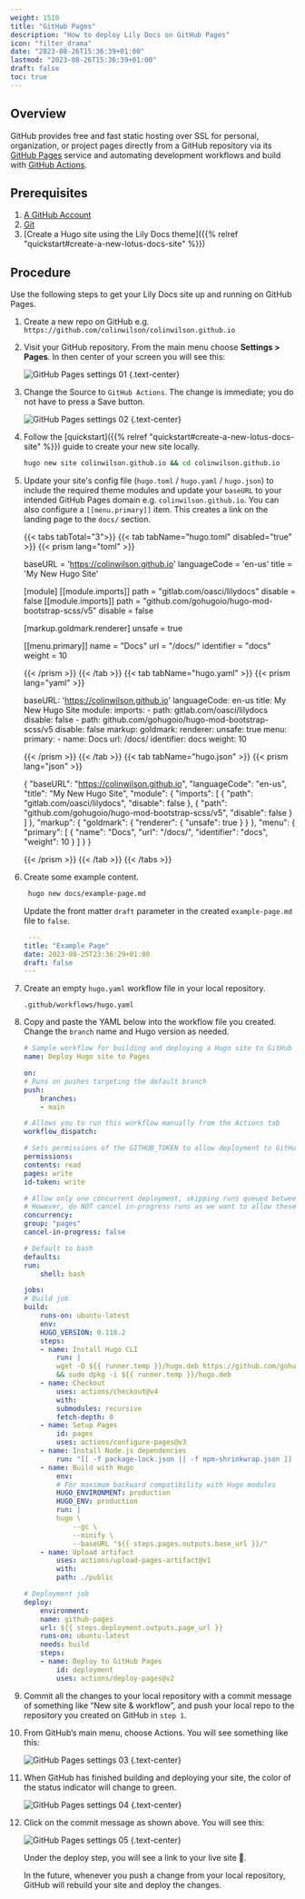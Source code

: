 ```yaml
---
weight: 1510
title: "GitHub Pages"
description: "How to deploy Lily Docs on GitHub Pages"
icon: "filter_drama"
date: "2023-08-26T15:36:39+01:00"
lastmod: "2023-08-26T15:36:39+01:00"
draft: false
toc: true
---
```


## Overview

GitHub provides free and fast static hosting over SSL for personal, organization, or project pages directly from a GitHub repository via its [GitHub Pages](https://pages.github.com/) service and automating development workflows and build with [GitHub Actions](https://github.com/features/actions).

## Prerequisites

1. [A GitHub Account](https://github.com/signup)
2. [Git](https://git-scm.com/book/en/v2/Getting-Started-Installing-Git)
3. [Create a Hugo site using the Lily Docs theme]({{% relref "quickstart#create-a-new-lotus-docs-site" %}})

## Procedure

Use the following steps to get your Lily Docs site up and running on GitHub Pages.

1. Create a new repo on GitHub e.g. `https://github.com/colinwilson/colinwilson.github.io`

2. Visit your GitHub repository. From the main menu choose **Settings > Pages**. In then center of your screen you will see this:

    ![GitHub Pages settings 01](https://res.cloudinary.com/lotuslabs/image/upload/r_7/v1694797503/Lotus%20Docs/images/github_pages_settings_01_camkns.webp)
    {.text-center}

3. Change the Source to `GitHub Actions`. The change is immediate; you do not have to press a Save button.

    ![GitHub Pages settings 02](https://res.cloudinary.com/lotuslabs/image/upload/r_7/v1694797611/Lotus%20Docs/images/github_pages_settings_02_xseoyt.webp)
    {.text-center}

4. Follow the [quickstart]({{% relref "quickstart#create-a-new-lotus-docs-site" %}}) guide to create your new site locally.

    ```bash
    hugo new site colinwilson.github.io && cd colinwilson.github.io
    ```

5. Update your site's config file (`hugo.toml` / `hugo.yaml` / `hugo.json`) to include the required theme modules and update your `baseURL` to your intended GitHub Pages domain e.g. `colinwilson.github.io`. You can also configure a `[[menu.primary]]` item. This creates a link on the landing page to the `docs/` section.

    {{< tabs tabTotal="3">}}
    {{< tab tabName="hugo.toml" disabled="true" >}}
    {{< prism lang="toml" >}}

     baseURL = 'https://colinwilson.github.io'
    languageCode = 'en-us'
    title = 'My New Hugo Site'

    [module]
        [[module.imports]]
            path = "gitlab.com/oasci/lilydocs"
            disable = false
        [[module.imports]]
            path = "github.com/gohugoio/hugo-mod-bootstrap-scss/v5"
            disable = false

    [markup.goldmark.renderer]
        unsafe = true

    [[menu.primary]]
        name  = "Docs"
        url = "/docs/"
        identifier = "docs"
        weight = 10

    {{< /prism >}}
    {{< /tab >}}
    {{< tab tabName="hugo.yaml" >}}
    {{< prism lang="yaml" >}}

    baseURL: 'https://colinwilson.github.io'
    languageCode: en-us
    title: My New Hugo Site
    module:
      imports:
        - path: gitlab.com/oasci/lilydocs
          disable: false
        - path: github.com/gohugoio/hugo-mod-bootstrap-scss/v5
          disable: false
    markup:
      goldmark:
        renderer:
          unsafe: true
    menu:
      primary:
        - name: Docs
          url: /docs/
          identifier: docs
          weight: 10

    {{< /prism >}}
    {{< /tab >}}
    {{< tab tabName="hugo.json" >}}
    {{< prism lang="json" >}}

    {
      "baseURL": "https://colinwilson.github.io",
      "languageCode": "en-us",
      "title": "My New Hugo Site",
      "module": {
        "imports": [
          {
            "path": "gitlab.com/oasci/lilydocs",
            "disable": false
          },
          {
            "path": "github.com/gohugoio/hugo-mod-bootstrap-scss/v5",
            "disable": false
          }
        ]
      },
      "markup": {
        "goldmark": {
          "renderer": {
            "unsafe": true
          }
        }
      },
      "menu": {
        "primary": [
          {
            "name": "Docs",
            "url": "/docs/",
            "identifier": "docs",
            "weight": 10
          }
        ]
      }
    }

    {{< /prism >}}
    {{< /tab >}}
    {{< /tabs >}}

6. Create some example content.

    ```bash
     hugo new docs/example-page.md
    ```

    Update the front matter `draft` parameter in the created `example-page.md` file to `false`.

    ```yaml
     ---
    title: "Example Page"
    date: 2023-08-25T23:36:29+01:00
    draft: false
    ---
    ```
7. Create an empty `hugo.yaml` workflow file in your local repository.

    ```
    .github/workflows/hugo.yaml
    ```
8. Copy and paste the YAML below into the workflow file you created. Change the `branch` name and Hugo version as needed.

    ```yaml
    # Sample workflow for building and deploying a Hugo site to GitHub Pages
    name: Deploy Hugo site to Pages

    on:
    # Runs on pushes targeting the default branch
    push:
        branches:
        - main

    # Allows you to run this workflow manually from the Actions tab
    workflow_dispatch:

    # Sets permissions of the GITHUB_TOKEN to allow deployment to GitHub Pages
    permissions:
    contents: read
    pages: write
    id-token: write

    # Allow only one concurrent deployment, skipping runs queued between the run in-progress and latest queued.
    # However, do NOT cancel in-progress runs as we want to allow these production deployments to complete.
    concurrency:
    group: "pages"
    cancel-in-progress: false

    # Default to bash
    defaults:
    run:
        shell: bash

    jobs:
    # Build job
    build:
        runs-on: ubuntu-latest
        env:
        HUGO_VERSION: 0.118.2
        steps:
        - name: Install Hugo CLI
            run: |
            wget -O ${{ runner.temp }}/hugo.deb https://github.com/gohugoio/hugo/releases/download/v${HUGO_VERSION}/hugo_extended_${HUGO_VERSION}_linux-amd64.deb \
            && sudo dpkg -i ${{ runner.temp }}/hugo.deb
        - name: Checkout
            uses: actions/checkout@v4
            with:
            submodules: recursive
            fetch-depth: 0
        - name: Setup Pages
            id: pages
            uses: actions/configure-pages@v3
        - name: Install Node.js dependencies
            run: "[[ -f package-lock.json || -f npm-shrinkwrap.json ]] && npm ci || true"
        - name: Build with Hugo
            env:
            # For maximum backward compatibility with Hugo modules
            HUGO_ENVIRONMENT: production
            HUGO_ENV: production
            run: |
            hugo \
                --gc \
                --minify \
                --baseURL "${{ steps.pages.outputs.base_url }}/"
        - name: Upload artifact
            uses: actions/upload-pages-artifact@v1
            with:
            path: ./public

    # Deployment job
    deploy:
        environment:
        name: github-pages
        url: ${{ steps.deployment.outputs.page_url }}
        runs-on: ubuntu-latest
        needs: build
        steps:
        - name: Deploy to GitHub Pages
            id: deployment
            uses: actions/deploy-pages@v2
    ```

9. Commit all the changes to your local repository with a commit message of something like “New site & workflow”, and push your local repo to the repository you created on GitHub in `step 1`.

10. From GitHub’s main menu, choose Actions. You will see something like this:

    ![GitHub Pages settings 03](https://res.cloudinary.com/lotuslabs/image/upload/r_7/v1694798306/Lotus%20Docs/images/github_pages_settings_03_x0zvvd.webp)
    {.text-center}

11. When GitHub has finished building and deploying your site, the color of the status indicator will change to green.

    ![GitHub Pages settings 04](https://res.cloudinary.com/lotuslabs/image/upload/r_7/v1694798414/Lotus%20Docs/images/github_pages_settings_04_wosrsa.webp)
    {.text-center}

12. Click on the commit message as shown above. You will see this:

    ![GitHub Pages settings 05](https://res.cloudinary.com/lotuslabs/image/upload/r_7/v1694798537/Lotus%20Docs/images/github_pages_settings_05_sfpvpf.webp)
    {.text-center}

    Under the deploy step, you will see a link to your live site 🎉.

    In the future, whenever you push a change from your local repository, GitHub will rebuild your site and deploy the changes.
